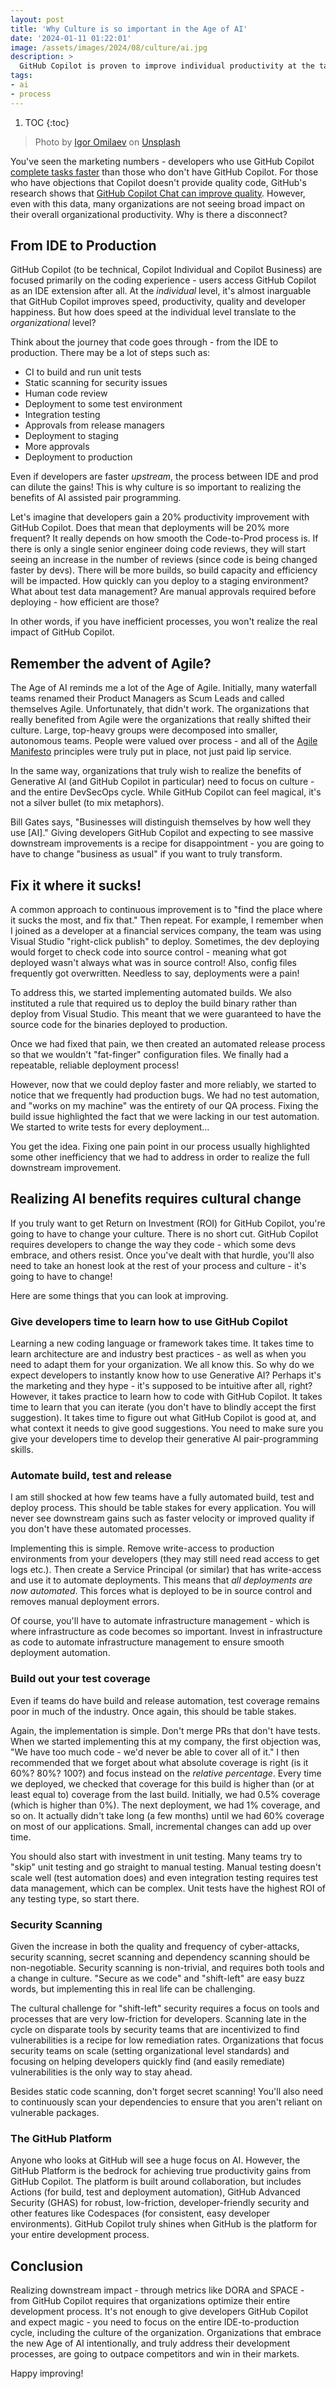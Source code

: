 ```yaml
---
layout: post
title: 'Why Culture is so important in the Age of AI'
date: '2024-01-11 01:22:01'
image: /assets/images/2024/08/culture/ai.jpg
description: >
  GitHub Copilot is proven to improve individual productivity at the task level. However, organizations need to be intentional and systematic in how they scale GitHub Copilot broadly in order to realize organizational benefits. In this post I'll discuss why culture is so important in the Age of AI.
tags:
- ai
- process
---
```


1. TOC
{:toc}

> Photo by <a href="https://unsplash.com/@omilaev?utm_content=creditCopyText&utm_medium=referral&utm_source=unsplash">Igor Omilaev</a> on <a href="https://unsplash.com/photos/a-computer-chip-with-the-letter-a-on-top-of-it-eGGFZ5X2LnA?utm_content=creditCopyText&utm_medium=referral&utm_source=unsplash">Unsplash</a>
  

You've seen the marketing numbers - developers who use GitHub Copilot [complete tasks faster](https://github.blog/news-insights/research/research-quantifying-github-copilots-impact-on-developer-productivity-and-happiness/) than those who don't have GitHub Copilot. For those who have objections that Copilot doesn't provide quality code, GitHub's research shows that [GitHub Copilot Chat can improve quality](https://github.blog/news-insights/research/research-quantifying-github-copilots-impact-on-code-quality/). However, even with this data, many organizations are not seeing broad impact on their overall organizational productivity. Why is there a disconnect?

## From IDE to Production

GitHub Copilot (to be technical, Copilot Individual and Copilot Business) are focused primarily on the coding experience - users access GitHub Copilot as an IDE extension after all. At the _individual_ level, it's almost inarguable that GitHub Copilot improves speed, productivity, quality and developer happiness. But how does speed at the individual level translate to the _organizational_ level?

Think about the journey that code goes through - from the IDE to production. There may be a lot of steps such as:

- CI to build and run unit tests
- Static scanning for security issues
- Human code review
- Deployment to some test environment
- Integration testing
- Approvals from release managers
- Deployment to staging
- More approvals
- Deployment to production

Even if developers are faster _upstream_, the process between IDE and prod can dilute the gains! This is why culture is so important to realizing the benefits of AI assisted pair programming.

Let's imagine that developers gain a 20% productivity improvement with GitHub Copilot. Does that mean that deployments will be 20% more frequent? It really depends on how smooth the Code-to-Prod process is. If there is only a single senior engineer doing code reviews, they will start seeing an increase in the number of reviews (since code is being changed faster by devs). There will be more builds, so build capacity and efficiency will be impacted. How quickly can you deploy to a staging environment? What about test data management? Are manual approvals required before deploying - how efficient are those?

In other words, if you have inefficient processes, you won't realize the real impact of GitHub Copilot.

## Remember the advent of Agile?

The Age of AI reminds me a lot of the Age of Agile. Initially, many waterfall teams renamed their Product Managers as Scum Leads and called themselves Agile. Unfortunately, that didn't work. The organizations that really benefited from Agile were the organizations that really shifted their culture. Large, top-heavy groups were decomposed into smaller, autonomous teams. People were valued over process - and all of the [Agile Manifesto](https://agilemanifesto.org/) principles were truly put in place, not just paid lip service.

In the same way, organizations that truly wish to realize the benefits of Generative AI (and GitHub Copilot in particular) need to focus on culture - and the entire DevSecOps cycle. While GitHub Copilot can feel magical, it's not a silver bullet (to mix metaphors).

Bill Gates says, "Businesses will distinguish themselves by how well they use [AI]." Giving developers GitHub Copilot and expecting to see massive downstream improvements is a recipe for disappointment - you are going to have to change "business as usual" if you want to truly transform.

## Fix it where it sucks!

A common approach to continuous improvement is to "find the place where it sucks the most, and fix that." Then repeat. For example, I remember when I joined as a developer at a financial services company, the team was using Visual Studio "right-click publish" to deploy. Sometimes, the dev deploying would forget to check code into source control - meaning what got deployed wasn't always what was in source control! Also, config files frequently got overwritten. Needless to say, deployments were a pain!

To address this, we started implementing automated builds. We also instituted a rule that required us to deploy the build binary rather than deploy from Visual Studio. This meant that we were guaranteed to have the source code for the binaries deployed to production.

Once we had fixed that pain, we then created an automated release process so that we wouldn't "fat-finger" configuration files. We finally had a repeatable, reliable deployment process!

However, now that we could deploy faster and more reliably, we started to notice that we frequently had production bugs. We had no test automation, and "works on my machine" was the entirety of our QA process. Fixing the build issue highlighted the fact that we were lacking in our test automation. We started to write tests for every deployment...

You get the idea. Fixing one pain point in our process usually highlighted some other inefficiency that we had to address in order to realize the full downstream improvement.

## Realizing AI benefits requires cultural change

If you truly want to get Return on Investment (ROI) for GitHub Copilot, you're going to have to change your culture. There is no short cut. GitHub Copilot requires developers to change the way they code - which some devs embrace, and others resist. Once you've dealt with that hurdle, you'll also need to take an honest look at the rest of your process and culture - it's going to have to change!

Here are some things that you can look at improving.

### Give developers time to learn how to use GitHub Copilot

Learning a new coding language or framework takes time. It takes time to learn architecture are and industry best practices - as well as when you need to adapt them for your organization. We all know this. So why do we expect developers to instantly know how to use Generative AI? Perhaps it's the marketing and they hype - it's supposed to be intuitive after all, right? However, it takes practice to learn how to code with GitHub Copilot. It takes time to learn that you can iterate (you don't have to blindly accept the first suggestion). It takes time to figure out what GitHub Copilot is good at, and what context it needs to give good suggestions. You need to make sure you give your developers time to develop their generative AI pair-programming skills.

### Automate build, test and release

I am still shocked at how few teams have a fully automated build, test and deploy process. This should be table stakes for every application. You will never see downstream gains such as faster velocity or improved quality if you don't have these automated processes.

Implementing this is simple. Remove write-access to production environments from your developers (they may still need read access to get logs etc.). Then create a Service Principal (or similar) that has write-access and use it to automate deployments. This means that _all deployments are now automated_. This forces what is deployed to be in source control and removes manual deployment errors.

Of course, you'll have to automate infrastructure management - which is where infrastructure as code becomes so important. Invest in infrastructure as code to automate infrastructure management to ensure smooth deployment automation.

### Build out your test coverage

Even if teams do have build and release automation, test coverage remains poor in much of the industry. Once again, this should be table stakes.

Again, the implementation is simple. Don't merge PRs that don't have tests. When we started implementing this at my company, the first objection was, "We have too much code - we'd never be able to cover all of it." I then recommended that we forget about what absolute coverage is right (is it 60%? 80%? 100?) and focus instead on the _relative percentage_. Every time we deployed, we checked that coverage for this build is higher than (or at least equal to) coverage from the last build. Initially, we had 0.5% coverage (which is higher than 0%). The next deployment, we had 1% coverage, and so on. It actually didn't take long (a few months) until we had 60% coverage on most of our applications. Small, incremental changes can add up over time.

You should also start with investment in unit testing. Many teams try to "skip" unit testing and go straight to manual testing. Manual testing doesn't scale well (test automation does) and even integration testing requires test data management, which can be complex. Unit tests have the highest ROI of any testing type, so start there.

### Security Scanning

Given the increase in both the quality and frequency of cyber-attacks, security scanning, secret scanning and dependency scanning should be non-negotiable. Security scanning is non-trivial, and requires both tools and a change in culture. "Secure as we code" and "shift-left" are easy buzz words, but implementing this in real life can be challenging.

The cultural challenge for "shift-left" security requires a focus on tools and processes that are very low-friction for developers. Scanning late in the cycle on disparate tools by security teams that are incentivized to find vulnerabilities is a recipe for low remediation rates. Organizations that focus security teams on scale (setting organizational level standards) and focusing on helping developers quickly find (and easily remediate) vulnerabilities is the only way to stay ahead.

Besides static code scanning, don't forget secret scanning! You'll also need to continuously scan your dependencies to ensure that you aren't reliant on vulnerable packages.

### The GitHub Platform

Anyone who looks at GitHub will see a huge focus on AI. However, the GitHub Platform is the bedrock for achieving true productivity gains from GitHub Copilot. The platform is built around collaboration, but includes Actions (for build, test and deployment automation), GitHub Advanced Security (GHAS) for robust, low-friction, developer-friendly security and other features like Codespaces (for consistent, easy developer environments). GitHub Copilot truly shines when GitHub is the platform for your entire development process.

## Conclusion

Realizing downstream impact - through metrics like DORA and SPACE - from GitHub Copilot requires that organizations optimize their entire development process. It's not enough to give developers GitHub Copilot and expect magic - you need to focus on the entire IDE-to-production cycle, including the culture of the organization. Organizations that embrace the new Age of AI intentionally, and truly address their development processes, are going to outpace competitors and win in their markets.

Happy improving!